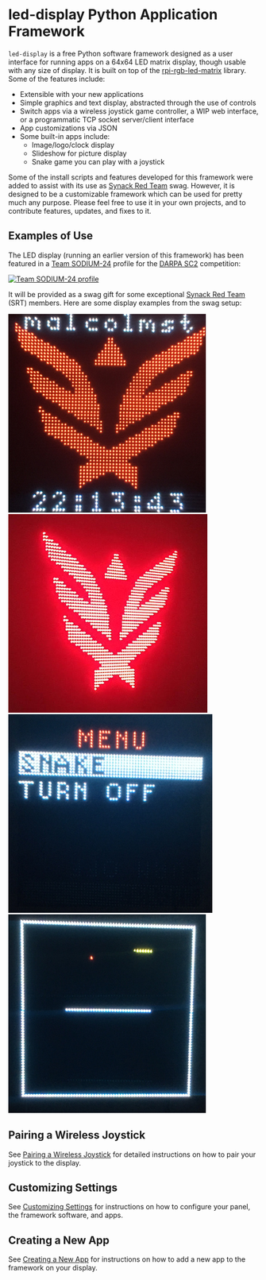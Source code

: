 # led-display Python Application Framework

`led-display` is a free Python software framework designed as a user interface for running apps on a 64x64 LED matrix display, though usable with any size of display. It is built on top of the [rpi-rgb-led-matrix](https://github.com/hzeller/rpi-rgb-led-matrix) library. Some of the features include:

- Extensible with your new applications
- Simple graphics and text display, abstracted through the use of controls
- Switch apps via a wireless joystick game controller, a WIP web interface, or a programmatic TCP socket server/client interface
- App customizations via JSON
- Some built-in apps include:
   - Image/logo/clock display
   - Slideshow for picture display
   - Snake game you can play with a joystick

Some of the install scripts and features developed for this framework were added to assist with its use as [Synack Red Team](https://www.synack.com/red-team) swag. However, it is designed to be a customizable framework which can be used for pretty much any purpose. Please feel free to use it in your own projects, and to contribute features, updates, and fixes to it.

## Examples of Use

The LED display (running an earlier version of this framework) has been featured in a [Team SODIUM-24](https://www.sodium24.com/sc2.html) profile for the [DARPA SC2](https://archive.darpa.mil/sc2/) competition:

[![Team SODIUM-24 profile](https://img.youtube.com/vi/PUPOOtkAFzo/0.jpg)](https://www.youtube.com/watch?v=PUPOOtkAFzo)

It will be provided as a swag gift for some exceptional [Synack Red Team](https://www.synack.com/red-team) (SRT) members. Here are some display examples from the swag setup:

![Synack Personalized Clock](docs/swag1.jpg)
![Synack Red Team Logo](docs/swag4.jpg)
![Menu](docs/swag2.jpg)
![Snake Game](docs/swag3.jpg)

## Pairing a Wireless Joystick

See [Pairing a Wireless Joystick](docs/pairing_wireless_joystick.md) for detailed instructions on how to pair your joystick to the display.

## Customizing Settings

See [Customizing Settings](docs/customizing_settings.md) for instructions on how to configure your panel, the framework software, and apps.

## Creating a New App

See [Creating a New App](docs/creating_new_app.md) for instructions on how to add a new app to the framework on your display.
